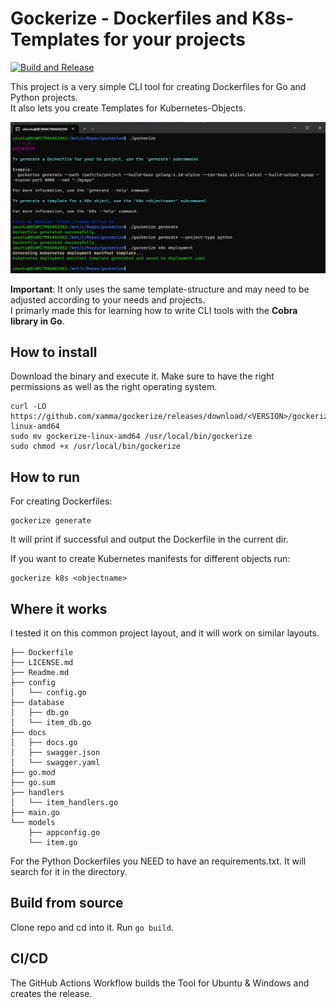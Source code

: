 # Gockerize - Dockerfiles and K8s-Templates for your projects
[![Build and Release](https://github.com/xamma/gockerize/actions/workflows/build-and-release.yaml/badge.svg?branch=master)](https://github.com/xamma/gockerize/actions/workflows/build-and-release.yaml)  

This project is a very simple CLI tool for creating Dockerfiles for Go and Python projects.  
It also lets you create Templates for Kubernetes-Objects.  

!["screen"](assets/screen.jpg)
  
**Important**: It only uses the same template-structure and may need to be adjusted according to your needs and projects.  
I primarly made this for learning how to write CLI tools with the **Cobra library in Go**.  

## How to install
Download the binary and execute it. Make sure to have the right permissions as well as the right operating system.  
```
curl -LO https://github.com/xamma/gockerize/releases/download/<VERSION>/gockerize-linux-amd64
sudo mv gockerize-linux-amd64 /usr/local/bin/gockerize
sudo chmod +x /usr/local/bin/gockerize
```

## How to run
For creating Dockerfiles:
```
gockerize generate
```
It will print if successful and output the Dockerfile in the current dir.  

If you want to create Kubernetes manifests for different objects run:
```
gockerize k8s <objectname>
```

## Where it works
I tested it on this common project layout, and it will work on similar layouts.  
```
├── Dockerfile
├── LICENSE.md
├── Readme.md
├── config
│   └── config.go
├── database
│   ├── db.go
│   └── item_db.go
├── docs
│   ├── docs.go
│   ├── swagger.json
│   └── swagger.yaml
├── go.mod
├── go.sum
├── handlers
│   └── item_handlers.go
├── main.go
└── models
    ├── appconfig.go
    └── item.go
```
For the Python Dockerfiles you NEED to have an requirements.txt. It will search for it in the directory.  

## Build from source
Clone repo and cd into it. Run ```go build```.  

## CI/CD
The GitHub Actions Workflow builds the Tool for Ubuntu & Windows and creates the release.